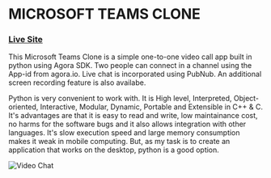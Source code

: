 # MICROSOFT TEAMS CLONE
### [Live Site](https://teams-cloneapp.herokuapp.com/)
This 
Microsoft Teams Clone is a simple one-to-one video call app  built in python using Agora SDK. 
Two people can connect in a channel using the App-id from agora.io. Live chat is incorporated using PubNub. An additional screen recording feature is also availabe.

Python is very convenient to work with. It is High level, Interpreted, Object-oriented, Interactive, Modular, Dynamic, Portable and Extensible in C++ & C.
It's advantages are that it is easy to read and write, low maintainance cost, no harms for the software bugs  and it also allows integration with other languages.
It's slow execution speed and large memory consumption makes it weak in mobile computing. But, as my task is to create an application that works on the desktop, python is a good option.

![Video Chat](https://i.ibb.co/nwHKSzM/home.jpg)


